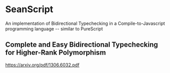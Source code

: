 SeanScript
==========
An implementation of Bidirectional Typechecking in a
Compile-to-Javascript programming language -- similar to PureScript

## Complete and Easy Bidirectional Typechecking for Higher-Rank Polymorphism
https://arxiv.org/pdf/1306.6032.pdf
